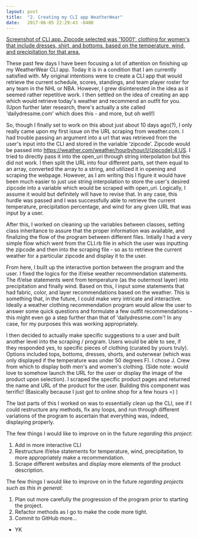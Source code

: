 ```yaml
---
layout: post
title:  "2. Creating my CLI app WeatherWear"
date:   2017-06-05 22:29:43 -0400
---
```


[Screenshot of CLI app. Zipcode selected was '10001', clothing for women's that include dresses, shirt, and bottoms, based on the temperature, wind, and precipitation for that area.](http://imgur.com/a/j7aA5)


These past few days I have been focusing a lot of attention on finishing up my WeatherWear CLI app. Today it is in a condition that I am currently satisfied with.
My original intentions were to create a CLI app that would retrieve the current schedule, scores, standings, and team player roster for any team in the NHL or NBA. However, I grew disinterested in the idea as it seemed rather repetitive work. I then settled on the idea of creating an app which would retrieve today's weather and recommend an outfit for you. (Upon further later research, there's actually a site called 'dailydressme.com' which does this - and more, but oh well!)

So, though I finally set to work on this about just about 10 days ago(?), I only really came upon my first issue on the URL scraping from weather.com. I had trouble passing an argument into a url that was retrieved from the user's input into the CLI and stored in the variable 'zipcode'. Zipcode would be passed into https://weather.com/weather/hourbyhour/l/(zipcode):4:US. I tried to directly pass it into the open_uri through string interpolation but this did not work. I then split the URL into four different parts, set them equal to an array, converted the array to a string, and utilized it in opening and scraping the webpage. However, as I am writing this I figure it would have been much easier to just use string interpolation to store the user's desired zipcode into a variable which would be scraped with open_uri. Logically, I assume it would but definitely will have to revise that. In any case, this hurdle was passed and I was successfully able to retrieve the current temperature, precipitation percentage, and wind for any given URL that was input by a user. 

After this, I worked on cleaning up the variables between classes, setting class inheritance to assure that the proper information was available, and finalizing the flow of the program between different files. Intially I had a very simple flow which went from the CLI.rb file in which the user was inputting the zipcode and then into the scraping file - so as to retrieve the current weather for a particular zipcode and display it to the user. 

From here, I built up the interactive portion between the program and the user. I fixed the logics for the if/else weather recommendation statements. The if/else statements went from temperature (as the outermost layer) into precipitation and finally wind. Based on this, I input some statements that had fabric, color, and layer recommendations based on the weather. This is something that, in the future, I could make very intricate and interactive. Ideally a weather clothing recommendation program would allow the user to answer some quick questions and formulate a few outfit recommendations - this might even go a step further than that of 'dailydressme.com'! In any case, for my purposes this was working appropriately.

I then decided to actually make specific suggestions to a user and built another level into the scraping / program. Users would be able to see, if they responded yes, to specific pieces of clothing (curated by yours truly). 
Options included tops, bottoms, dresses, shorts, and outerwear (which was only displayed if the temperature was under 50 degrees F). I chose J. Crew from which to display both men's and women's clothing. (Side note: would love to somehow launch the URL for the user or display the image of the product upon selection).
I scraped the specific product pages and returned the name and URL of the product for the user. 
Building this component was terrific! (Basically because I just got to online shop for a few hours =) )


The last parts of this I worked on was to essentially clean up the CLI, see if I could restructure any methods, fix any loops, and run through different variations of the program to ascertain that everything was, indeed, displaying properly.

The few things I would like to improve on in the future *regarding this project*:
1. Add in more interactive CLI
2. Restructure if/else statements for temperature, wind, precipitation, to more appropriately make a recommendation.
3. Scrape different websites and display more elements of the product description.

The few things I would like to improve on in the future *regarding projects such as this in general*:
1. Plan out more carefully the progression of the program prior to starting the project.
2. Refactor methods as I go to make the code more tight.
3. Commit to GitHub more...

- YK
